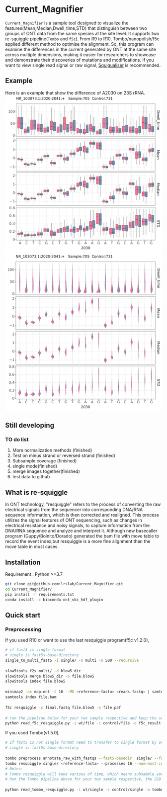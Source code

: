 # Current_Magnifier
`Current_Magnifier` is a sample tool designed to visualize the features(Mean,Median,Dwell_time,STD) that distinguish between two groups of ONT data from the same species at the site level.
It supports two re-squiggle pipeline(`Tombo` and `f5c`). From R9 to R10, Tombo/nanopolish/f5c applied different method to optimise the alignment. So, this program can examine the differences in the current generated by ONT at the same site across multiple dimensions, making it easier for researchers to showcase and demonstrate their discoveries of mutations and modifications.
If you want to view single read signal or raw signal, [Squigualiser](https://github.com/hiruna72/squigualiser) is recommended.
## Example
Here is an example that show the difference of A2030 on 23S rRNA.
![alt text](example/boxplot.png)
![alt text](example/violin.png)
## Still developing
### TO do list
1. More normalization methods (finished)
2. Test on minus strand or reversed strand (finished)
3. Subsample coverage (finished)
4. single mode(finished)
5. merge images together(finished)
6. test data to github
## What is re-squiggle
In ONT technology, "resquiggle" refers to the process of converting the raw electrical signals from the sequencer into corresponding DNA/RNA sequence information, which is then corrected and realigned. 
This process utilizes the signal features of ONT sequencing, such as changes in electrical resistance and noisy signals, to capture information from the DNA/RNA sequence and analyze and interpret it. 
Although new basecaller program (Guppy/Boinito/Dorado) generated the bam file with move table to record the event index,but  resquiggle is a more fine alignment than the move table in most cases.

## Installation
Requirement : Python >=3.7

```sh
git clone git@github.com:lrslab/Current_Magnifier.git
cd Current_Magnifier/
pip install -r requirements.txt
conda install -c bioconda ont_vbz_hdf_plugin
```
## Quick start
### Preprocessing
If you used R10 or want to use the last resquiggle program(f5c v1.2.0),
```sh
# if fast5 is single format 
# single is fast5s-base-directory
single_to_multi_fast5 -i single/ -s multi -n 500 --recursive

slow5tools f2s multi/ -d blow5_dir
slow5tools merge blow5_dir -o file.blow5
slow5tools index file.blow5

minimap2 -ax map-ont -t 16 --MD <reference-fasta> <reads.fastq> | samtools view -hbS -F 260 - | samtools sort -@ 6 -o file.bam
samtools index file.bam

f5c resquiggle -c final.fastq file.blow5 -o file.paf

# run the pipeline below for your two sample respective and keep the suffix of bam/paf/blow5 is the same
python read_f5c_resquiggle.py -i wt/file -c control/file -o f5c_result --chrom NC_000xxx --strand + --pos 3929 --len 5 --ref reference.fa

```
If you used Tombo(v1.5.0),
```sh
# if fast5 is not single format need to transfer to single format by ont-fast-api
# single is fast5s-base-directory

tombo preprocess annotate_raw_with_fastqs --fast5-basedir  single/ --fastq-filenames <reads.fastq> --processes 16 
tombo resquiggle single/ <reference-fasta> --processes 16 --num-most-common-errors 5
# Notes:
# Tombo resquiggle will take various of time, which means subsample your aligned reads of the special region is recommended
# Run the Tombo pipeline above for your two sample respective, the SSD disk is recommended 

python read_tombo_resquiggle.py -i wt/single -c control/single -o tombo_result --chrom NC_000xxx --strand + --pos 3929 --len 5 --cpu 4 --ref reference.fa

```





